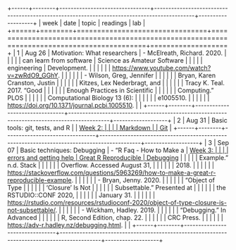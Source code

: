 

+------+--------+--------------------------------+--------------------------------------------------------------------------------------------+-------------------+
| week | date   | topic                          | readings                                                                                   | lab               |
+======+========+================================+============================================================================================+===================+
|    1 | Aug 26 | Motivation: What researchers   | - McElreath, Richard. 2020.                                                                |                   |
|      |        | can learn from software        | Science as Amateur Software                                                                |                   |
|      |        | engineering                    | Development.                                                                               |                   |
|      |        |                                | https://www.youtube.com/watch?v=zwRdO9_GGhY.                                               |                   |
|      |        |                                | - Wilson, Greg, Jennifer                                                                   |                   |
|      |        |                                | Bryan, Karen Cranston, Justin                                                              |                   |
|      |        |                                | Kitzes, Lex Nederbragt, and                                                                |                   |
|      |        |                                | Tracy K. Teal. 2017. “Good                                                                 |                   |
|      |        |                                | Enough Practices in Scientific                                                             |                   |
|      |        |                                | Computing.” PLOS                                                                           |                   |
|      |        |                                | Computational Biology 13 (6):                                                              |                   |
|      |        |                                | e1005510.                                                                                  |                   |
|      |        |                                | https://doi.org/10.1371/journal.pcbi.1005510.                                              |                   |
+------+--------+--------------------------------+--------------------------------------------------------------------------------------------+-------------------+
|    2 | Aug 31 | Basic tools: git, tests, and R |                                                                                            | [Week 2:          |
|      |        | Markdown                       |                                                                                            | Git](link1)       |
+------+--------+--------------------------------+--------------------------------------------------------------------------------------------+-------------------+
|    3 | Sep 07 | Basic techniques: Debugging    | - “R Faq - How to Make a                                                                   | [Week 3:          |
|      |        | errors and getting help        | Great R Reproducible                                                                       | Debugging](link2) |
|      |        |                                | Example.” n.d. Stack                                                                       |                   |
|      |        |                                | Overflow. Accessed August 31,                                                              |                   |
|      |        |                                | 2018\.                                                                                     |                   |
|      |        |                                | https://stackoverflow.com/questions/5963269/how-to-make-a-great-r-reproducible-example.    |                   |
|      |        |                                | - Bryan, Jenny. 2020.                                                                      |                   |
|      |        |                                | “Object of Type                                                                            |                   |
|      |        |                                | ‘Closure’ Is Not                                                                           |                   |
|      |        |                                | Subsettable.” Presented at                                                                 |                   |
|      |        |                                | the RSTUDIO::CONF 2020,                                                                    |                   |
|      |        |                                | January 31.                                                                                |                   |
|      |        |                                | https://rstudio.com/resources/rstudioconf-2020/object-of-type-closure-is-not-subsettable/. |                   |
|      |        |                                | - Wickham, Hadley. 2019.                                                                   |                   |
|      |        |                                | “Debugging.” In Advanced                                                                   |                   |
|      |        |                                | R, Second Edition, chap. 22.                                                               |                   |
|      |        |                                | CRC Press.                                                                                 |                   |
|      |        |                                | https://adv-r.hadley.nz/debugging.html.                                                    |                   |
+------+--------+--------------------------------+--------------------------------------------------------------------------------------------+-------------------+

[link1]: https://github.com/data-science-methods/lab-w02-git
[link2]: https://github.com/data-science-methods/lab-w03-debugging
